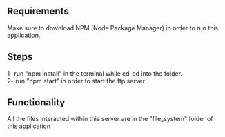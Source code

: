 ## Requirements

Make sure to download NPM (Node Package Manager) in order to run this application.

## Steps

1- run "npm install" in the terminal while cd-ed into the folder. <br>
2- run "npm start" in order to start the ftp server

## Functionality

All the files interacted within this server are in the "file_system" folder of this application
